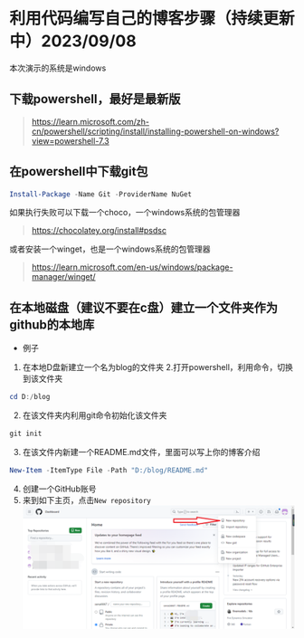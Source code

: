 # 利用代码编写自己的博客步骤（持续更新中）2023/09/08
本次演示的系统是windows
## 下载powershell，最好是最新版
> https://learn.microsoft.com/zh-cn/powershell/scripting/install/installing-powershell-on-windows?view=powershell-7.3
## 在powershell中下载git包
```powershell
Install-Package -Name Git -ProviderName NuGet
```
如果执行失败可以下载一个choco，一个windows系统的包管理器
> https://chocolatey.org/install#psdsc

或者安装一个winget，也是一个windows系统的包管理器
> https://learn.microsoft.com/en-us/windows/package-manager/winget/
## 在本地磁盘（建议不要在c盘）建立一个文件夹作为github的本地库
* 例子
1. 在本地D盘新建立一个名为blog的文件夹
2.打开powershell，利用命令，切换到该文件夹
```powershell
cd D:/blog
```
2. 在该文件夹内利用git命令初始化该文件夹
```powershell
git init
```
3. 在该文件内新建一个README.md文件，里面可以写上你的博客介绍
```powershell
New-Item -ItemType File -Path "D:/blog/README.md"
```
4. 创建一个GitHub账号
5. 来到如下主页，点击`New repository`
![alt text](https://github.com/senai6667/senai6667.github.io/blob/main/magic/new%20repository.png "ways one")
